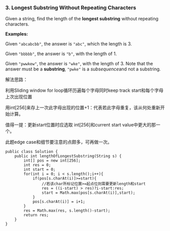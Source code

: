 ### 3. Longest Substring Without Repeating Characters

Given a string, find the length of the **longest substring** without repeating characters.

**Examples:**

Given `"abcabcbb"`, the answer is `"abc"`, which the length is 3.

Given `"bbbbb"`, the answer is `"b"`, with the length of 1.

Given `"pwwkew"`, the answer is `"wke"`, with the length of 3. Note that the answer must be a **substring**, `"pwke"` is a *subsequence*and not a substring.



解法思路：

利用Sliding window for loop循环历遍每个字母同时keep track start和每个字母上次出现位置

用int[256]来存上一次此字母出现的位置+1：代表若此字母重复，该从何处重新开始计算。

值得一提：更新start位置时应选取 int[256]和current start value中更大的那一个。

此题edge case和细节要注意的点颇多，可再做一次。



```
public class Solution {
    public int lengthOfLongestSubstring(String s) {
        int[] pos = new int[256];
        int res = 0;
        int start = 0;
        for(int i = 0; i < s.length();i++){
            if(pos[s.charAt(i)]>=start){ 
            	//若该char所标记位置>=起点位则需要更新length和start
            	res = ((i-start) > res)?i-start:res;
                start = Math.max(pos[s.charAt(i)],start);
            }
            pos[s.charAt(i)] = i+1;
        }
        res = Math.max(res, s.length()-start);
        return res;
    }
}
```

